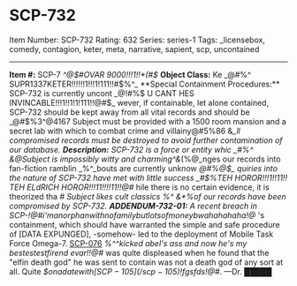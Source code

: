 # SCP-732
Item Number: SCP-732
Rating: 632
Series: series-1
Tags: _licensebox, comedy, contagion, keter, meta, narrative, sapient, scp, uncontained

---

**Item #:** SCP-7 _^@$#OVAR 9000!!!1!!*(#$_
**Object Class:** Ke _@#%^ SUPR1337KETER!!!!!!1!!!1!111!!#$%^_
**Special Containment Procedures:** SCP-732 is currently uncont _@!#%$ U CANT HES INVINCABLE!!!1!!1!1!111!!@#$_ wever, if containable, let alone contained, SCP-732 should be kept away from all vital records and should be _@#$%3^@4167 Subject must be provided with a 1500 room mansion and a secret lab with which to combat crime and villainy@#$5$%86 &*_ll compromised records must be destroyed to avoid further contamination of our database.
**Description:** SCP-732 is a force or entity whic _#%^ &@Subject is impossibly witty and charming^&*(%@_nges our records into fan-fiction ramblin _$%^ & Subject has psykic powers and can blow peple up with teh blink of an eye#$%^_bouts are currently unknow _@#$% HES WITH ALL THE KEWL SCPS@#$%@$_ quiries into the nature of SCP-732 have met with little success _#$%TEH HOROR!!!1!!11!! TEH ELdRICH HOROR!!!11!!!!11!!@#_ hile there is no certain evidence, it is theorized tha _#$%^$ Subject likes cult classics %^ &*%_of our records have been compromised by SCP-732.
**ADDENDUM-732-01:** A recent breach in SCP-_!@#i'manorphanwithnofamilybutlotsofmoneybwahahahaha!@_ 's containment, which should have warranted the simple and safe procedure of [DATA EXPUNGED], -somehow- led to the deployment of Mobile Task Force Omega-7. [SCP-076](/scp-076) _%^^kicked abel's ass and now he's my bestestestfirend evar!!@#_ was quite displeased when he found that the "elfin death god" he was sent to contain was not a death god of any sort at all. Quite _$$onadatewith[SCP-105](/scp-105)!%^_displeased.. For the sake of our remaining budget, it is strongly advised that more effective methods be found for countering SCP-732's corruption _^%$fgsfds!@#_.
—Dr. █████